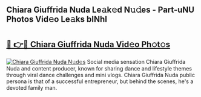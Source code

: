 ## Chiara Giuffrida Nuda Le𝚊k𝚎d N𝚞𝚍es - Part-uNU Photos Vid𝚎o Le𝚊ks bINhI

# <h2><a href="http://fbe3yn.evod.top/?m=Chiara+Giuffrida+Nuda">🔗 👉🔴 Chiara Giuffrida Nuda Vid𝚎o Ph𝚘t𝚘s</a></h2>

[![Chiara Giuffrida Nuda N𝚞d𝚎s](https://i.imgur.com/8V9OHl7.gif)](http://fbe3yn.evod.top/?m=Chiara+Giuffrida+Nuda)
Social media sensation Chiara Giuffrida Nuda and content producer, known for sharing dance and lifestyle themes through viral dance challenges and mini vlogs. Chiara Giuffrida Nuda public persona is that of a successful entrepreneur, but behind the scenes, he's a devoted family man. 

